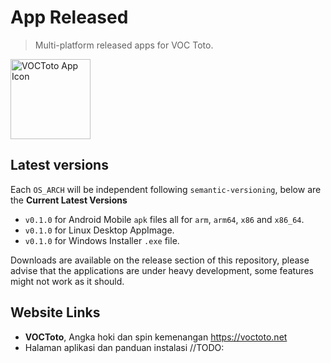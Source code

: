 # App Released

> Multi-platform released apps for VOC Toto.

<img src="./app-icon.png" width="128px" height="128px" alt="VOCToto App Icon" />

## Latest versions

Each `OS_ARCH` will be independent following `semantic-versioning`, below are the **Current Latest Versions**

- `v0.1.0` for Android Mobile `apk` files all for `arm`, `arm64`, `x86` and `x86_64`.
- `v0.1.0` for Linux Desktop AppImage.
- `v0.1.0` for Windows Installer `.exe` file.

Downloads are available on the release section of this repository, please advise that the applications are under heavy development, some features might not work as it should.

## Website Links

- **VOCToto**, Angka hoki dan spin kemenangan https://voctoto.net
- Halaman aplikasi dan panduan instalasi //TODO:
